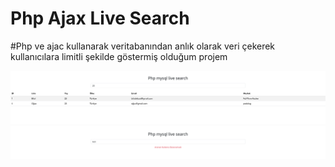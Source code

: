 # Php Ajax Live Search

#Php ve ajac kullanarak veritabanından anlık olarak veri çekerek kullanıcılara limitli şekilde göstermiş olduğum projem




![resim](image/src)
![resim](image/src2)


